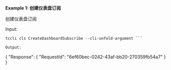 **Example 1: 创建仪表盘订阅**

创建仪表盘订阅

Input: 

```
tccli cls CreateDashboardSubscribe --cli-unfold-argument ```

Output: 
```
{
    "Response": {
        "RequestId": "6ef60bec-0242-43af-bb20-270359fb54a7"
    }
}
```

